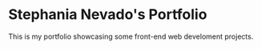 # Stephania Nevado's Portfolio
This is my portfolio showcasing some front-end web develoment projects.